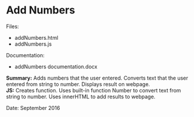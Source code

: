 # Add Numbers

Files:  
* addNumbers.html
* addNumbers.js

Documentation:  
* addNumbers documentation.docx

**Summary:** Adds numbers that the user entered. Converts text that the user entered from string to number. Displays result on webpage.  
**JS:** Creates function. Uses built-in function Number to convert text from string to number. Uses innerHTML to add results to webpage.

Date: September 2016